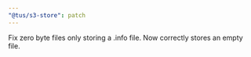 ```yaml
---
"@tus/s3-store": patch
---
```


Fix zero byte files only storing a .info file. Now correctly stores an empty file.
